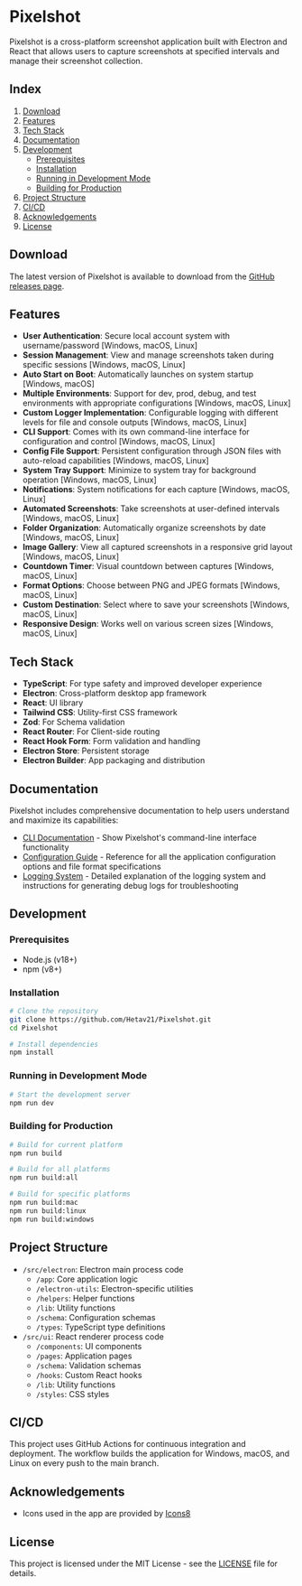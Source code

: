 # Pixelshot

Pixelshot is a cross-platform screenshot application built with Electron and React that allows users to capture screenshots at specified intervals and manage their screenshot collection.

## Index

1. [Download](#download)
2. [Features](#features)
3. [Tech Stack](#tech-stack)
4. [Documentation](#documentation)
5. [Development](#development)
   - [Prerequisites](#prerequisites)
   - [Installation](#installation)
   - [Running in Development Mode](#running-in-development-mode)
   - [Building for Production](#building-for-production)
6. [Project Structure](#project-structure)
7. [CI/CD](#cicd)
8. [Acknowledgements](#acknowledgements)
9. [License](#license)

## Download

The latest version of Pixelshot is available to download from the [GitHub releases page](https://github.com/Hetav21/Pixelshot/releases).

## Features

- **User Authentication**: Secure local account system with username/password [Windows, macOS, Linux]
- **Session Management**: View and manage screenshots taken during specific sessions [Windows, macOS, Linux]
- **Auto Start on Boot**: Automatically launches on system startup [Windows, macOS]
- **Multiple Environments**: Support for dev, prod, debug, and test environments with appropriate configurations [Windows, macOS, Linux]
- **Custom Logger Implementation**: Configurable logging with different levels for file and console outputs [Windows, macOS, Linux]
- **CLI Support**: Comes with its own command-line interface for configuration and control [Windows, macOS, Linux]
- **Config File Support**: Persistent configuration through JSON files with auto-reload capabilities [Windows, macOS, Linux]
- **System Tray Support**: Minimize to system tray for background operation [Windows, macOS, Linux]
- **Notifications**: System notifications for each capture [Windows, macOS, Linux]
- **Automated Screenshots**: Take screenshots at user-defined intervals [Windows, macOS, Linux]
- **Folder Organization**: Automatically organize screenshots by date [Windows, macOS, Linux]
- **Image Gallery**: View all captured screenshots in a responsive grid layout [Windows, macOS, Linux]
- **Countdown Timer**: Visual countdown between captures [Windows, macOS, Linux]
- **Format Options**: Choose between PNG and JPEG formats [Windows, macOS, Linux]
- **Custom Destination**: Select where to save your screenshots [Windows, macOS, Linux]
- **Responsive Design**: Works well on various screen sizes [Windows, macOS, Linux]

## Tech Stack

- **TypeScript**: For type safety and improved developer experience
- **Electron**: Cross-platform desktop app framework
- **React**: UI library
- **Tailwind CSS**: Utility-first CSS framework
- **Zod**: For Schema validation
- **React Router**: For Client-side routing
- **React Hook Form**: Form validation and handling
- **Electron Store**: Persistent storage
- **Electron Builder**: App packaging and distribution

## Documentation

Pixelshot includes comprehensive documentation to help users understand and maximize its capabilities:

- [CLI Documentation](docs/CLI.md) - Show Pixelshot's command-line interface functionality
- [Configuration Guide](docs/CONFIG.md) - Reference for all the application configuration options and file format specifications
- [Logging System](docs/LOGGING.md) - Detailed explanation of the logging system and instructions for generating debug logs for troubleshooting

## Development

### Prerequisites

- Node.js (v18+)
- npm (v8+)

### Installation

```bash
# Clone the repository
git clone https://github.com/Hetav21/Pixelshot.git
cd Pixelshot

# Install dependencies
npm install
```

### Running in Development Mode

```bash
# Start the development server
npm run dev
```

### Building for Production

```bash
# Build for current platform
npm run build

# Build for all platforms
npm run build:all

# Build for specific platforms
npm run build:mac
npm run build:linux
npm run build:windows
```

## Project Structure

- `/src/electron`: Electron main process code
  - `/app`: Core application logic
  - `/electron-utils`: Electron-specific utilities
  - `/helpers`: Helper functions
  - `/lib`: Utility functions
  - `/schema`: Configuration schemas
  - `/types`: TypeScript type definitions
- `/src/ui`: React renderer process code
  - `/components`: UI components
  - `/pages`: Application pages
  - `/schema`: Validation schemas
  - `/hooks`: Custom React hooks
  - `/lib`: Utility functions
  - `/styles`: CSS styles

## CI/CD

This project uses GitHub Actions for continuous integration and deployment. The workflow builds the application for Windows, macOS, and Linux on every push to the main branch.

## Acknowledgements

- Icons used in the app are provided by [Icons8](https://icons8.com)

## License

This project is licensed under the MIT License - see the [LICENSE](LICENSE) file for details.
